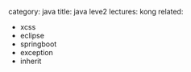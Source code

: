 category: java
title: java leve2
lectures: kong
related:
- xcss
- eclipse
- springboot
- exception
- inherit
